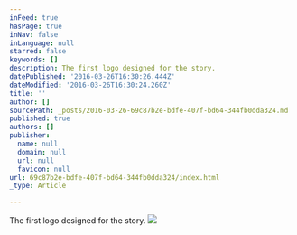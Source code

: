 ```yaml
---
inFeed: true
hasPage: true
inNav: false
inLanguage: null
starred: false
keywords: []
description: The first logo designed for the story.
datePublished: '2016-03-26T16:30:26.444Z'
dateModified: '2016-03-26T16:30:24.260Z'
title: ''
author: []
sourcePath: _posts/2016-03-26-69c87b2e-bdfe-407f-bd64-344fb0dda324.md
published: true
authors: []
publisher:
  name: null
  domain: null
  url: null
  favicon: null
url: 69c87b2e-bdfe-407f-bd64-344fb0dda324/index.html
_type: Article

---
```

The first logo designed for the story.
![](https://the-grid-user-content.s3-us-west-2.amazonaws.com/0ea02b92-d785-4d55-bb78-3093ceab4d5d.png)